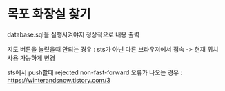 # 목포 화장실 찾기

database.sql을 실행시켜야지 정상적으로 내용 출력

지도 버튼을 눌렀을때 안되는 경우 : sts가 아닌 다른 브라우져에서 접속 -> 현재 위치 사용 가능하게 변경

sts에서 push할때 rejected non-fast-forward 오류가 나오는 경우 : https://winterandsnow.tistory.com/3
